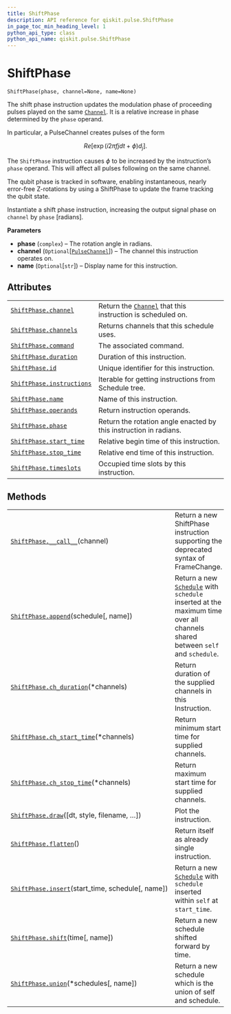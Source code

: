 ```yaml
---
title: ShiftPhase
description: API reference for qiskit.pulse.ShiftPhase
in_page_toc_min_heading_level: 1
python_api_type: class
python_api_name: qiskit.pulse.ShiftPhase
---
```


# ShiftPhase

<span id="qiskit.pulse.ShiftPhase" />

`ShiftPhase(phase, channel=None, name=None)`

The shift phase instruction updates the modulation phase of proceeding pulses played on the same [`Channel`](qiskit.pulse.channels#qiskit.pulse.channels.Channel "qiskit.pulse.channels.Channel"). It is a relative increase in phase determined by the `phase` operand.

In particular, a PulseChannel creates pulses of the form

$$
Re[\exp(i 2\pi f jdt + \phi) d_j].
$$

The `ShiftPhase` instruction causes $\phi$ to be increased by the instruction’s `phase` operand. This will affect all pulses following on the same channel.

The qubit phase is tracked in software, enabling instantaneous, nearly error-free Z-rotations by using a ShiftPhase to update the frame tracking the qubit state.

Instantiate a shift phase instruction, increasing the output signal phase on `channel` by `phase` \[radians].

**Parameters**

*   **phase** (`complex`) – The rotation angle in radians.
*   **channel** (`Optional`\[[`PulseChannel`](qiskit.pulse.channels#qiskit.pulse.channels.PulseChannel "qiskit.pulse.channels.PulseChannel")]) – The channel this instruction operates on.
*   **name** (`Optional`\[`str`]) – Display name for this instruction.

## Attributes

|                                                                                                          |                                                                                                                                                    |
| -------------------------------------------------------------------------------------------------------- | -------------------------------------------------------------------------------------------------------------------------------------------------- |
| [`ShiftPhase.channel`](qiskit.pulse.ShiftPhase.channel "qiskit.pulse.ShiftPhase.channel")                | Return the [`Channel`](qiskit.pulse.channels#qiskit.pulse.channels.Channel "qiskit.pulse.channels.Channel") that this instruction is scheduled on. |
| [`ShiftPhase.channels`](qiskit.pulse.ShiftPhase.channels "qiskit.pulse.ShiftPhase.channels")             | Returns channels that this schedule uses.                                                                                                          |
| [`ShiftPhase.command`](qiskit.pulse.ShiftPhase.command "qiskit.pulse.ShiftPhase.command")                | The associated command.                                                                                                                            |
| [`ShiftPhase.duration`](qiskit.pulse.ShiftPhase.duration "qiskit.pulse.ShiftPhase.duration")             | Duration of this instruction.                                                                                                                      |
| [`ShiftPhase.id`](qiskit.pulse.ShiftPhase.id "qiskit.pulse.ShiftPhase.id")                               | Unique identifier for this instruction.                                                                                                            |
| [`ShiftPhase.instructions`](qiskit.pulse.ShiftPhase.instructions "qiskit.pulse.ShiftPhase.instructions") | Iterable for getting instructions from Schedule tree.                                                                                              |
| [`ShiftPhase.name`](qiskit.pulse.ShiftPhase.name "qiskit.pulse.ShiftPhase.name")                         | Name of this instruction.                                                                                                                          |
| [`ShiftPhase.operands`](qiskit.pulse.ShiftPhase.operands "qiskit.pulse.ShiftPhase.operands")             | Return instruction operands.                                                                                                                       |
| [`ShiftPhase.phase`](qiskit.pulse.ShiftPhase.phase "qiskit.pulse.ShiftPhase.phase")                      | Return the rotation angle enacted by this instruction in radians.                                                                                  |
| [`ShiftPhase.start_time`](qiskit.pulse.ShiftPhase.start_time "qiskit.pulse.ShiftPhase.start_time")       | Relative begin time of this instruction.                                                                                                           |
| [`ShiftPhase.stop_time`](qiskit.pulse.ShiftPhase.stop_time "qiskit.pulse.ShiftPhase.stop_time")          | Relative end time of this instruction.                                                                                                             |
| [`ShiftPhase.timeslots`](qiskit.pulse.ShiftPhase.timeslots "qiskit.pulse.ShiftPhase.timeslots")          | Occupied time slots by this instruction.                                                                                                           |

## Methods

|                                                                                                                         |                                                                                                                                                                               |
| ----------------------------------------------------------------------------------------------------------------------- | ----------------------------------------------------------------------------------------------------------------------------------------------------------------------------- |
| [`ShiftPhase.__call__`](qiskit.pulse.ShiftPhase.__call__ "qiskit.pulse.ShiftPhase.__call__")(channel)                   | Return a new ShiftPhase instruction supporting the deprecated syntax of FrameChange.                                                                                          |
| [`ShiftPhase.append`](qiskit.pulse.ShiftPhase.append "qiskit.pulse.ShiftPhase.append")(schedule\[, name])               | Return a new [`Schedule`](qiskit.pulse.Schedule "qiskit.pulse.Schedule") with `schedule` inserted at the maximum time over all channels shared between `self` and `schedule`. |
| [`ShiftPhase.ch_duration`](qiskit.pulse.ShiftPhase.ch_duration "qiskit.pulse.ShiftPhase.ch_duration")(\*channels)       | Return duration of the supplied channels in this Instruction.                                                                                                                 |
| [`ShiftPhase.ch_start_time`](qiskit.pulse.ShiftPhase.ch_start_time "qiskit.pulse.ShiftPhase.ch_start_time")(\*channels) | Return minimum start time for supplied channels.                                                                                                                              |
| [`ShiftPhase.ch_stop_time`](qiskit.pulse.ShiftPhase.ch_stop_time "qiskit.pulse.ShiftPhase.ch_stop_time")(\*channels)    | Return maximum start time for supplied channels.                                                                                                                              |
| [`ShiftPhase.draw`](qiskit.pulse.ShiftPhase.draw "qiskit.pulse.ShiftPhase.draw")(\[dt, style, filename, …])             | Plot the instruction.                                                                                                                                                         |
| [`ShiftPhase.flatten`](qiskit.pulse.ShiftPhase.flatten "qiskit.pulse.ShiftPhase.flatten")()                             | Return itself as already single instruction.                                                                                                                                  |
| [`ShiftPhase.insert`](qiskit.pulse.ShiftPhase.insert "qiskit.pulse.ShiftPhase.insert")(start\_time, schedule\[, name])  | Return a new [`Schedule`](qiskit.pulse.Schedule "qiskit.pulse.Schedule") with `schedule` inserted within `self` at `start_time`.                                              |
| [`ShiftPhase.shift`](qiskit.pulse.ShiftPhase.shift "qiskit.pulse.ShiftPhase.shift")(time\[, name])                      | Return a new schedule shifted forward by time.                                                                                                                                |
| [`ShiftPhase.union`](qiskit.pulse.ShiftPhase.union "qiskit.pulse.ShiftPhase.union")(\*schedules\[, name])               | Return a new schedule which is the union of self and schedule.                                                                                                                |

